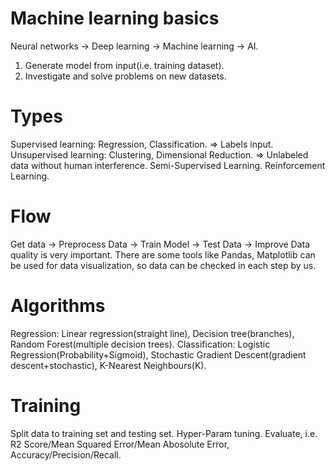 # Machine learning basics
Neural networks -> Deep learning -> Machine learning -> AI.
1. Generate model from input(i.e. training dataset).
2. Investigate and solve problems on new datasets.

# Types
Supervised learning: Regression, Classification. => Labels input.
Unsupervised learning: Clustering, Dimensional Reduction. => Unlabeled data without human interference.
Semi-Supervised Learning.
Reinforcement Learning.

# Flow
Get data -> Preprocess Data -> Train Model -> Test Data -> Improve
Data quality is very important.
There are some tools like Pandas, Matplotlib can be used for data visualization, so data can be checked in each step by us.

# Algorithms
Regression: Linear regression(straight line), Decision tree(branches), Random Forest(multiple decision trees).
Classification: Logistic Regression(Probability+Sigmoid), Stochastic Gradient Descent(gradient descent+stochastic), K-Nearest Neighbours(K).

# Training
Split data to training set and testing set.
Hyper-Param tuning.
Evaluate, i.e. R2 Score/Mean Squared Error/Mean Abosolute Error, Accuracy/Precision/Recall.
